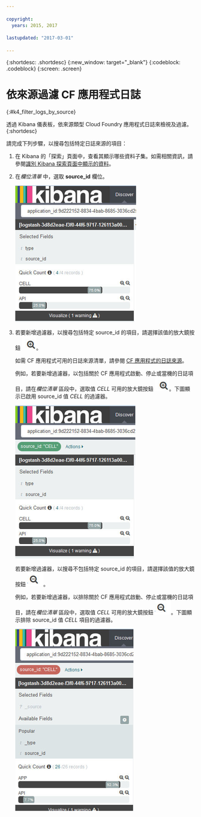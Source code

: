 ```yaml
---

copyright:
  years: 2015, 2017

lastupdated: "2017-03-01"

---
```



{:shortdesc: .shortdesc}
{:new_window: target="_blank"}
{:codeblock: .codeblock}
{:screen: .screen}

# 依來源過濾 CF 應用程式日誌
{:#k4_filter_logs_by_source}

透過 Kibana 儀表板，依來源類型 Cloud Foundry 應用程式日誌來檢視及過濾。
{:shortdesc}

請完成下列步驟，以搜尋包括特定日誌來源的項目：

1. 在 Kibana 的「探索」頁面中，查看其顯示哪些資料子集。如需相關資訊，請參閱[識別 Kibana 探索頁面中顯示的資料](logging_kibana_analize_logs_interactively.html#k4_identify_data)。

2. 在*欄位清單* 中，選取 **source_id** 欄位。

    ![顯示 source_id 欄位的過濾清單](images/k4_filter_sourceid_F1.jpg "顯示 source_id 欄位的過濾清單")     

3. 若要新增過濾器，以搜尋包括特定 source_id 的項目，請選擇該值的放大鏡按鈕 ![內含模式的放大鏡按鈕](images/k4_include_field_icon.jpg "內含模式的放大鏡按鈕")。

    如需 CF 應用程式可用的日誌來源清單，請參閱 [CF 應用程式的日誌來源](../logging_cf_apps.html#logging_bluemix_cf_apps_log_sources)。

    例如，若要新增過濾器，以包括關於 CF 應用程式啟動、停止或當機的日誌項目，請在*欄位清單* 區段中，選取值 *CELL* 可用的放大鏡按鈕 ![內含模式的放大鏡按鈕](images/k4_include_field_icon.jpg "內含模式的放大鏡按鈕")。下圖顯示已啟用 source_id 值 *CELL* 的過濾器。
    
    ![包括欄位值的過濾器](images/k4_filter_sourceid_F2.jpg "包括欄位值的過濾器")

    若要新增過濾器，以搜尋不包括特定 source_id 的項目，請選擇該值的放大鏡按鈕 ![排除模式的放大鏡按鈕](images/k4_exclude_field_icon.jpg "排除模式的放大鏡按鈕")。
    
    例如，若要新增過濾器，以排除關於 CF 應用程式啟動、停止或當機的日誌項目，請在*欄位清單* 區段中，選取值 *CELL* 可用的放大鏡按鈕 ![排除模式的放大鏡按鈕](images/k4_exclude_field_icon.jpg "排除模式的放大鏡按鈕")。下圖顯示排除 source_id 值 *CELL* 項目的過濾器。

    ![排除欄位值的過濾器](images/k4_filter_sourceid_F3.jpg "排除欄位值的過濾器")




